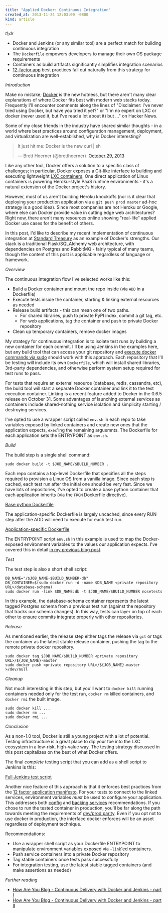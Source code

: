 ```yaml
---
title: "Applied Docker: Continuous Integration"
created_at: 2013-11-24 12:03:00 -0800
kind: article
---
```


*tl;dr*

* Docker and Jenkins (or any similar tool) are a perfect match for building continuous integration
* The `Dockerfile` empowers developers to manage their own OS package requirements
* Containers as build artifacts significantly simplifies integration scenarios
* [12-factor app](http://12factor.net) best practices fall out naturally from this strategy for
  continuous integration

*Introduction*

Make no mistake; [Docker](http://www.docker.io/) is the new hotness, but there aren't many clear
explanations of where Docker fits best with modern web stacks today. Frequently I'll encounter
comments along the lines of "Disclaimer: I've never tried using Docker, but have you tried it yet?"
or "I'm no expert on LXC or docker (never used it, but I've read a lot about it) but ..." on Hacker
News.

Some of my close friends in the industry have shared similar thoughts - in a world where best
practices around configuration management, deployment, and virtualization are well-established, why
is Docker interesting?

<blockquote class="twitter-tweet" lang="en">
  <p>It just hit me: Docker is the new curl | sh</p>&mdash; Brett Hoerner (@bretthoerner)&nbsp;
  <a href="https://twitter.com/bretthoerner/statuses/395237114331148288">October 29, 2013</a>
</blockquote>

Like any other tool, Docker offers a solution to a specific class of challenges; in particular,
Docker exposes a Git-like interface to building and executing lightweight
[LXC containers](http://linuxcontainers.org). One direct application of Linux containers is
powering Heroku-style PaaS runtime environments - it's a natural extension of the Docker project's
history.

However, most of us aren't building Heroku knockoffs (nor is it clear that deploying
your production application via a `git push prod master` ad-hoc strategy is a good idea). Since
most companies are not Heroku or Google, where else can Docker provide value in cutting edge web
architectures? Right now, there aren't many resources online showing "real-life" applied Docker use
cases for the benefit of others.

In this post, I'd like to describe my recent implementation of continuous integration at
[Standard Treasury](http://standardtreasury.com) as an example of Docker's strengths. Our stack is
a traditional Flask/SQLAlchemy web architecture, with dependencies on Postgres and RabbitMQ -
fairly typical of many teams, though the content of this post is applicable regardless of language
or framework.

*Overview*

The continuous integration flow I've selected works like this:

* Build a Docker container and mount the repo inside (via `ADD` in a Dockerfile)
* Execute tests inside the container, starting & linking external resources as needed
* Release build artifacts - this can mean one of two paths.
  * For shared libraries, push to private PyPI index, commit a git tag, etc.
  * For web applications, tag the container and push to private Docker repository
* Clean up temporary containers, remove docker images

My strategy for continuous integration is to isolate test runs by building a new container for each
commit. I'll be using Jenkins in the examples here, but any build tool that can access your git
repository and
[execute docker commands via sudo](http://blog.docker.io/2013/08/containers-docker-how-secure-are-they/)
should work with this approach. Each repository that I'll be testing will include its own
`Dockerfile`, which will install shared libraries, 3rd-party dependencies, and otherwise perform
system setup required for test runs to pass.

For tests that require an external resource (database, redis, cassandra, etc), the build tool will
start a separate Docker container and link it to the test execution container. Linking is a recent
feature added to Docker in the 0.6.5 release on October 31. Some advantages of launching external
services as containers include shared-nothing service isolation and simplicity starting / destroying
services.

I've opted to use a wrapper script called `env.sh` in each repo to take variables
exposed by linked containers and create new ones that the application expects, `exec`'ing the
remaining arguemnts. The Dockerfile for each application sets the ENTRYPOINT as `env.sh`.

*Build*

The build step is a single shell command:

    sudo docker build -t $JOB_NAME/$BUILD_NUMBER .

Each repo contains a top-level Dockerfile that specifies all the steps required to provision a
Linux OS from a vanilla image. Since each step is cached, each test run after the initial one
should be very fast. Since we have lots of repositories, I've opted to create a base python
container that each application inherits (via the `FROM` Dockerfile directive).

[Base python Dockerfile](https://gist.github.com/mikeclarke/7620172)
<script src="https://gist.github.com/mikeclarke/7620172.js"></script>

The application-specific Dockerfile is largely uncached, since every RUN step after the ADD will
need to execute for each test run.

[Application-specific Dockerfile](https://gist.github.com/mikeclarke/7620210)
<script src="https://gist.github.com/mikeclarke/7620210.js"></script>

The ENTRYPOINT script `env.sh` in this example is used to map the Docker-exposed environment
variables to the values our application expects. I've covered this in detail
[in my previous blog post](/2013/11/docker-links-and-runtime-env-vars/).

*Test*

The test step is also a short shell script:

    DB_NAME="/$JOB_NAME-$BUILD_NUMBER-db"
    DB_CONTAINER=$(sudo docker run -d -name $DB_NAME <private repository URL>/database-schema)
    sudo docker run -link $DB_NAME:db -t $JOB_NAME/$BUILD_NUMBER nosetests

In this example, the database-schema container represents the latest tagged Postgres schema from
a previous test run (against the repository that tracks our schema changes). In this way, tests
can layer on top of each other to ensure commits integrate properly with other repositories.

*Release*

As mentioned earlier, the release step either tags the release via `git` or tags the container as
the latest stable release container, pushing the tag to the remote private docker repository.

    sudo docker tag $JOB_NAME/$BUILD_NUMBER <private repository URL>/${JOB_NAME}-master
    sudo docker push <private repository URL>/${JOB_NAME}-master >/dev/null

*Cleanup*

Not much interesting in this step, but you'll want to `docker kill` running containers needed only
for the test run, `docker rm` killed containers, and `docker rmi` the built image.

    sudo docker kill ...
    sudo docker rm ...
    sudo docker rmi ...

*Conclusion*

As a non-1.0 tool, Docker is still a young project with a lot of potential. Testing infrastructure
is a great place to dip your toe into the LXC ecosystem in a low-risk, high-value way. The testing
strategy discussed in this post capitalizes on the best of what Docker offers.

The final *complete* testing script that you can add as a shell script to Jenkins is this:

[Full Jenkins test script](https://gist.github.com/mikeclarke/7636835)
<script src="https://gist.github.com/mikeclarke/7636835.js"></script>

Another nice feature of this approach is that it enforces best practices from the
[12 factor application manifesto](http://12factor.net/). For your tests to connect to the linked
services, environment variables *must* be used to configure your application. This addresses both
[config](http://12factor.net/config) and [backing services](http://12factor.net/backing-services)
recommendations. If you chose to run the tested container in production, you'll be far along the
path towards meeting the requirements of [dev/prod parity](http://12factor.net/dev-prod-parity).
Even if you opt not to use docker in production, the interface docker enforces will be an asset
regardless of deployment technique.

Recommendations:

* Use a wrapper shell script as your Dockerfile ENTRYPOINT to manipulate environment variables
  exposed via `-link`'ed containers.
* Push service containers into a private Docker repository
* Tag stable containers once tests pass successfully
* For integration testing, use the latest stable tagged containers (and make assertions as needed)

*Further reading*

* [How Are You Blog - Continuous Delivery with Docker and Jenkins - part I](http://blog.howareyou.com/post/62157486858/continuous-delivery-with-docker-and-jenkins-part-i)
* [How Are You Blog - Continuous Delivery with Docker and Jenkins - part II](http://blog.howareyou.com/post/65048170054/continuous-delivery-with-docker-and-jenkins-part-ii)
